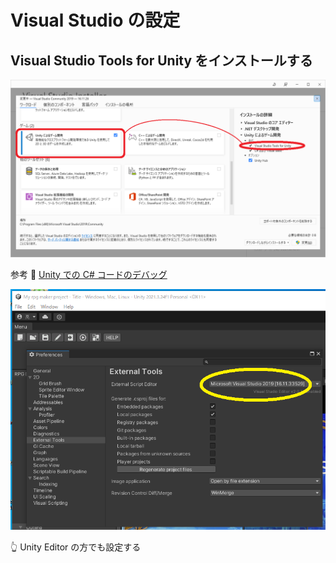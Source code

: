 # Visual Studio の設定

## Visual Studio Tools for Unity をインストールする

![Visual Studio Tools for Unity](./img/202305__rpgmu__10-2248-VSInstaller-o1o0.png)  

参考 📖 [Unity での C# コードのデバッグ](https://docs.unity3d.com/ja/2020.3/Manual/ManagedCodeDebugging.html)  

![Unity Editor > External Tools](./img/202305__rpgmu__10-2258-ExternalTools-o2o0.png)  

👆 Unity Editor の方でも設定する  
